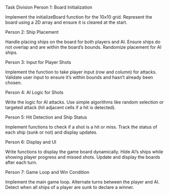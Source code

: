 Task Division
Person 1: Board Initialization

Implement the initializeBoard function for the 10x10 grid.
Represent the board using a 2D array and ensure it is cleared at the start.

Person 2: Ship Placement

Handle placing ships on the board for both players and AI.
Ensure ships do not overlap and are within the board’s bounds.
Randomize placement for AI ships.

Person 3: Input for Player Shots

Implement the function to take player input (row and column) for attacks.
Validate user input to ensure it’s within bounds and hasn’t already been chosen.

Person 4: AI Logic for Shots

Write the logic for AI attacks.
Use simple algorithms like random selection or targeted attack (hit adjacent cells if a hit is detected).

Person 5: Hit Detection and Ship Status

Implement functions to check if a shot is a hit or miss.
Track the status of each ship (sunk or not) and display updates.

Person 6: Display and UI

Write functions to display the game board dynamically.
Hide AI’s ships while showing player progress and missed shots.
Update and display the boards after each turn.

Person 7: Game Loop and Win Condition

Implement the main game loop.
Alternate turns between the player and AI.
Detect when all ships of a player are sunk to declare a winner.
